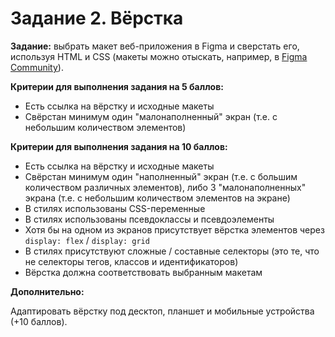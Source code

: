 # Задание 2. Вёрстка

**Задание:** выбрать макет веб-приложения в Figma и сверстать его, используя HTML и CSS (макеты можно отыскать, например, в [Figma Community](https://www.figma.com/community)).

**Критерии для выполнения задания на 5 баллов:**

* Есть ссылка на вёрстку и исходные макеты
* Свёрстан минимум один "малонаполненный" экран (т.е. с небольшим количеством элементов)

**Критерии для выполнения задания на 10 баллов:**

* Есть ссылка на вёрстку и исходные макеты
* Свёрстан минимум один "наполненный" экран (т.е. с большим количеством различных элементов), либо 3 "малонаполненных" экрана (т.е. с небольшим количеством элементов на экране)
* В стилях использованы CSS-переменные
* В стилях использованы псевдоклассы и псевдоэлементы
* Хотя бы на одном из экранов присутствует вёрстка элементов через `display: flex` / `display: grid`
* В стилях присутствуют сложные / составные селекторы (это те, что не селекторы тегов, классов и идентификаторов)
* Вёрстка должна соответствовать выбранным макетам

**Дополнительно:**

Адаптировать вёрстку под десктоп, планшет и мобильные устройства (+10 баллов).
